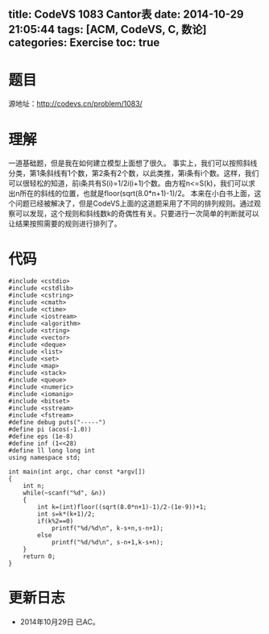 title: CodeVS 1083 Cantor表
date: 2014-10-29 21:05:44
tags: [ACM, CodeVS, C, 数论]
categories: Exercise
toc: true
---
# 题目	
源地址：http://codevs.cn/problem/1083/

# 理解
一道基础题，但是我在如何建立模型上面想了很久。
事实上，我们可以按照斜线分类，第1条斜线有1个数，第2条有2个数，以此类推，第i条有i个数。这样，我们可以很轻松的知道，前i条共有S(i)=1/2*i*(i+1)个数。由方程n<=S(k)，我们可以求出n所在的斜线的位置，也就是floor(sqrt(8.0*n+1)-1)/2。
本来在小白书上面，这个问题已经被解决了，但是CodeVS上面的这道题采用了不同的排列规则。通过观察可以发现，这个规则和斜线数k的奇偶性有关。只要进行一次简单的判断就可以让结果按照需要的规则进行排列了。

<!-- more -->

# 代码
```
#include <cstdio>
#include <cstdlib>
#include <cstring>
#include <cmath>
#include <ctime>
#include <iostream>
#include <algorithm>
#include <string>
#include <vector>
#include <deque>
#include <list>
#include <set>
#include <map>
#include <stack>
#include <queue>
#include <numeric>
#include <iomanip>
#include <bitset>
#include <sstream>
#include <fstream>
#define debug puts("-----")
#define pi (acos(-1.0))
#define eps (1e-8)
#define inf (1<<28)
#define ll long long int
using namespace std;

int main(int argc, char const *argv[])
{
    int n;
    while(~scanf("%d", &n))
    {
        int k=(int)floor((sqrt(8.0*n+1)-1)/2-(1e-9))+1;
        int s=k*(k+1)/2;
        if(k%2==0)
            printf("%d/%d\n", k-s+n,s-n+1);
        else
            printf("%d/%d\n", s-n+1,k-s+n);
    }
    return 0;
}
```

# 更新日志
- 2014年10月29日 已AC。
